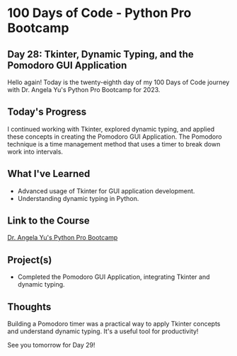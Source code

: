 # 100 Days of Code - Python Pro Bootcamp
## Day 28: Tkinter, Dynamic Typing, and the Pomodoro GUI Application

Hello again! Today is the twenty-eighth day of my 100 Days of Code journey with Dr. Angela Yu's Python Pro Bootcamp for 2023.

## Today's Progress
I continued working with Tkinter, explored dynamic typing, and applied these concepts in creating the Pomodoro GUI Application. The Pomodoro technique is a time management method that uses a timer to break down work into intervals.

## What I've Learned
- Advanced usage of Tkinter for GUI application development.
- Understanding dynamic typing in Python.

## Link to the Course
[Dr. Angela Yu's Python Pro Bootcamp](https://www.udemy.com/course/100-days-of-code/)

## Project(s)
- Completed the Pomodoro GUI Application, integrating Tkinter and dynamic typing.

## Thoughts
Building a Pomodoro timer was a practical way to apply Tkinter concepts and understand dynamic typing. It's a useful tool for productivity!

See you tomorrow for Day 29!
